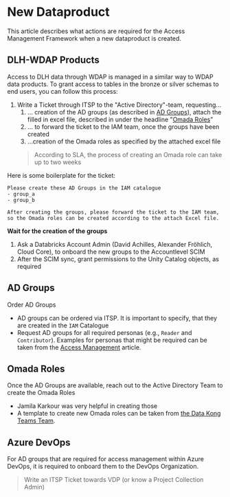# New Dataproduct

This article describes what actions are required for the Access Management
Framework when a new dataproduct is created.

## DLH-WDAP Products

Access to DLH data through WDAP is managed in a similar way to WDAP data
products. To grant access to tables in the bronze or silver schemas to end
users, you can follow this process:

1. Write a Ticket through ITSP to the "Active Directory"-team, requesting...
   1. ... creation of the AD groups (as described in [AD Groups](#ad-groups)),
      attach the filled in excel file, described in under the headline "[Omada
      Roles](#omada-roles)"
   2. ... to forward the ticket to the IAM team, once the groups have been
      created
   3. ...creation of the Omada roles as specified by the attached excel file
   > According to SLA, the process of creating an Omada role can take up to two weeks

Here is some boilerplate for the ticket:
```text
Please create these AD Groups in the IAM catalogue
- group_a
- group_b

After creating the groups, please forward the ticket to the IAM team,
so the Omada roles can be created according to the attach Excel file.
```


**Wait for the creation of the groups**

1. Ask a Databricks Account Admin (David Achilles, Alexander Fröhlich, Cloud
   Core), to onboard the new groups to the Accountlevel SCIM
2. After the SCIM sync, grant permissions to the Unity Catalog objects, as
   required


## AD Groups

Order AD Groups

- AD groups can be ordered via ITSP. It is important to specify, that they are
    created in the `IAM` Catalogue
- Request AD groups for all required personas (e.g., `Reader` and
    `Contributor`). Examples for personas that might be required can be taken
    from the [Access Management](../Access-Management.md#personas) article.

## Omada Roles

Once the AD Groups are available, reach out to the Active Directory Team to
create the Omada Roles

- Jamila Karkour was very helpful in creating those
- A template to create new Omada roles can be taken from [the Data Kong Teams
    Team](https://vattenfall.sharepoint.com/:f:/r/sites/OTITSharedPlanning/Shared%20Documents/100%20-%20Data%20Kong/Omada%20Requests?csf=1&web=1&e=yzDArX).

## Azure DevOps

For AD groups that are required for access management within Azure DevOps, it is
required to onboard them to the DevOps Organization.

> Write an ITSP Ticket towards VDP (or know a Project Collection Admin)
